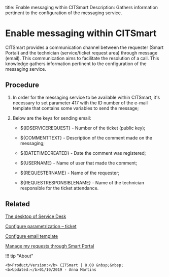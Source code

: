title: Enable messaging within CITSmart
Description: Gathers information pertinent to the configuration of the messaging service.
# Enable messaging within CITSmart

CITSmart provides a communication channel between the requester (Smart Portal)
and the technician (service/ticket request area) through message (email). This
communication aims to facilitate the resolution of a call. This knowledge
gathers information pertinent to the configuration of the messaging service.

Procedure
-------------

1.  In order for the messaging service to be available within CITSmart, it's
    necessary to set parameter 417 with the ID number of the e-mail template
    that contains some variables to send the message;

2.  Below are the keys for sending email:

    - \${IDSERVICEREQUEST} - Number of the ticket (public key);

    - \${COMMENTTEXT} - Description of the comment made on the messaging;

    - \${DATETIMECREATED} - Date the comment was registered;

    - \${USERNAME} - Name of user that made the comment;

    - \${REQUESTERNAME} - Name of the requester;

    - \${REQUESTRESPONSIBLENAME} - Name of the technician responsible for the
    ticket attendance.

Related
-------

[The desktop of Service Desk](/en-us/citsmart-platform-8/processes/tickets/use/desktop-of-service-desk.html)

[Configure parametrization – ticket](/en-us/citsmart-platform-8/platform-administration/parameters-list/configure-parametrization-ticket.html)

[Configure email template](/en-us/citsmart-platform-8/platform-administration/email-settings/email-templates-configure-email-template.html)

[Manage my requests through Smart Portal](/en-us/citsmart-platform-8/processes/portfolio-and-catalog/use/request-through-Smart-Portal.html)


!!! tip "About"

    <b>Product/Version:</b> CITSmart | 8.00 &nbsp;&nbsp;
    <b>Updated:</b>01/10/2019 - Anna Martins
